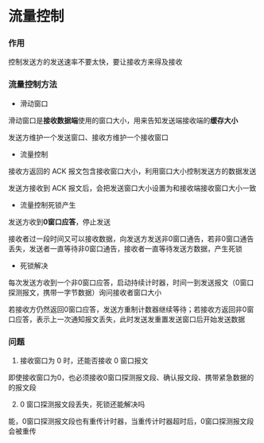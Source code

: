 # 流量控制


### 作用

控制发送方的发送速率不要太快，要让接收方来得及接收


### 流量控制方法

* 滑动窗口

滑动窗口是**接收数据端**使用的窗口大小，用来告知发送端接收端的**缓存大小**

发送方维护一个发送窗口、接收方维护一个接收窗口


* 流量控制

接收方返回的 ACK 报文包含接收窗口大小，利用窗口大小控制发送方的数据发送

发送方接收到 ACK 报文后，会把发送窗口大小设置为和接收端接收窗口大小一致


* 流量控制死锁产生

发送方收到**0窗口应答**，停止发送

接收者过一段时间又可以接收数据，向发送方发送非0窗口通告，若非0窗口通告丢失，发送者一直等待非0窗口通告，接收者一直等待发送方数据，产生死锁


* 死锁解决

每次发送方收到一个非0窗口应答，启动持续计时器，时间一到发送报文（0窗口探测报文，携带一字节数据）询问接收者窗口大小

若接收方仍然返回0窗口应答，发送方重制计数器继续等待；若接收方返回非0窗口应答，表示上一次通知报文丢失，此时发送发重置发送窗口后开始发送数据


### 问题

1. 接收窗口为 0 时，还能否接收 0 窗口报文

即使接收窗口为0，也必须接收0窗口探测报文段、确认报文段、携带紧急数据的的报文段

2. 0 窗口探测报文段丢失，死锁还能解决吗

能，0窗口探测报文段也有重传计时器，当重传计时器超时后，0窗口探测报文段会被重传

